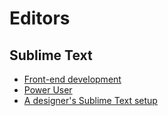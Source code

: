# Editors


## Sublime Text

* [Front-end development](http://martineau.tv/2014/07/sublime-text-for-front-end-development/)
* [Power User](http://wesbos.github.io/Sublime-Text-Power-User-Talk/)
* [A designer's Sublime Text setup](https://medium.com/design-notes/a-designers-sublime-text-setup-e3963f8d79da)